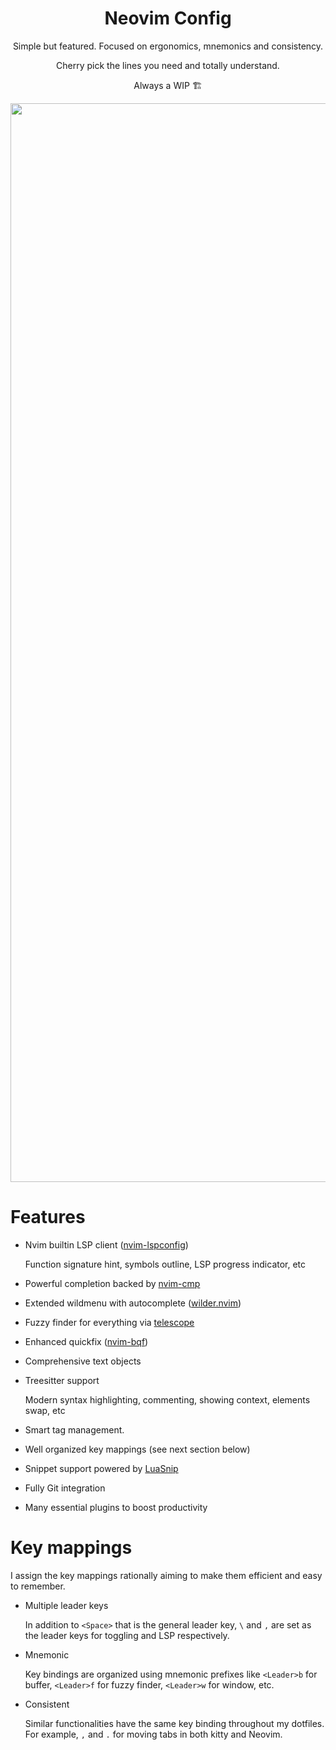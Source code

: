 <div align="center">
  
# Neovim Config

Simple but featured. Focused on ergonomics, mnemonics and consistency. 
  
Cherry pick the lines you need and totally understand. 
  
Always a WIP 🏗
  
<img width="1726" alt="Screen Shot 2022-05-28 at 15 26 48" src="https://user-images.githubusercontent.com/11582667/170844670-8a56f819-af7f-45de-86ba-061f425165d4.png">

</div>

# Features

* Nvim builtin LSP client ([nvim-lspconfig](https://github.com/neovim/nvim-lspconfig))

  Function signature hint, symbols outline, LSP progress indicator, etc
  
* Powerful completion backed by [nvim-cmp](https://github.com/hrsh7th/nvim-cmp)
* Extended wildmenu with autocomplete ([wilder.nvim](https://github.com/gelguy/wilder.nvim))
* Fuzzy finder for everything via [telescope](https://github.com/nvim-telescope/telescope.nvim)
* Enhanced quickfix ([nvim-bqf](https://github.com/kevinhwang91/nvim-bqf))
* Comprehensive text objects
* Treesitter support

  Modern syntax highlighting, commenting, showing context, elements swap, etc
  
* Smart tag management. 
* Well organized key mappings (see next section below)
* Snippet support powered by [LuaSnip](https://github.com/L3MON4D3/LuaSnip)
* Fully Git integration
* Many essential plugins to boost productivity

# Key mappings

I assign the key mappings rationally aiming to make them efficient and easy to remember. 

* Multiple leader keys

  In addition to `<Space>` that is the general leader key, `\` and `,` are set as the leader keys for toggling and LSP respectively.
  
* Mnemonic

  Key bindings are organized using mnemonic prefixes like `<Leader>b` for buffer, `<Leader>f` for fuzzy finder, `<Leader>w` for window, etc.
  
* Consistent

  Similar functionalities have the same key binding throughout my dotfiles. For example, `,` and `.` for moving tabs in both kitty and Neovim.
